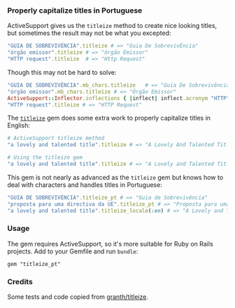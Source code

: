 ### Properly capitalize titles in Portuguese

ActiveSupport gives us the `titleize` method to create nice looking titles, but sometimes the result may not be what you excepted:

```ruby
"GUIA DE SOBREVIVÊNCIA".titleize # => "Guia De SobrevivÊncia"
"órgão emissor".titleize # => "órgão Emissor"
"HTTP request".titleize  # => "Http Request"
```

Though this may not be hard to solve:

```ruby
"GUIA DE SOBREVIVÊNCIA".mb_chars.titleize   # => "Guia De Sobrevivência"
"órgão emissor".mb_chars.titleize # => "Órgão Emissor"
ActiveSupport::Inflector.inflections { |inflect| inflect.acronym "HTTP" }
"HTTP request".titleize # => "HTTP Request"
```

The [`titleize`](https://github.com/granth/titleize) gem does some extra work to properly capitalize titles in English:

```ruby
# ActiveSupport titleize method
"a lovely and talented title".titleize # => "A Lovely And Talented Title"

# Using the titleize gem
"a lovely and talented title".titleize # => "A Lovely and Talented Title"
```

This gem is not nearly as advanced as the `titleize` gem but knows how to deal with characters and handles titles in Portuguese:

```ruby
"GUIA DE SOBREVIVÊNCIA".titleize_pt # => "Guia de Sobrevivência"
"proposta para uma directiva da UE".titleize_pt # => "Proposta para uma Directiva da UE"
"a lovely and talented title".titleize_locale(:en) # => "A Lovely and Talented Title"
```

### Usage

The gem requires ActiveSupport, so it's more suitable for Ruby on Rails projects. Add to your Gemfile and run `bundle`:

    gem "titleize_pt"

### Credits

Some tests and code copied from [granth/titleize](https://github.com/granth/titleize).
